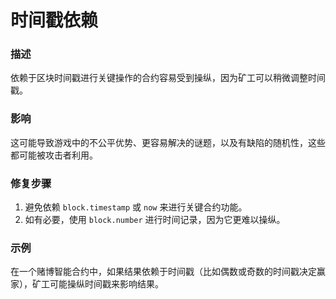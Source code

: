 # 时间戳依赖

### 描述
依赖于区块时间戳进行关键操作的合约容易受到操纵，因为矿工可以稍微调整时间戳。

### 影响
这可能导致游戏中的不公平优势、更容易解决的谜题，以及有缺陷的随机性，这些都可能被攻击者利用。

### 修复步骤
1. 避免依赖 `block.timestamp` 或 `now` 来进行关键合约功能。
2. 如有必要，使用 `block.number` 进行时间记录，因为它更难以操纵。

### 示例
在一个赌博智能合约中，如果结果依赖于时间戳（比如偶数或奇数的时间戳决定赢家），矿工可能操纵时间戳来影响结果。
